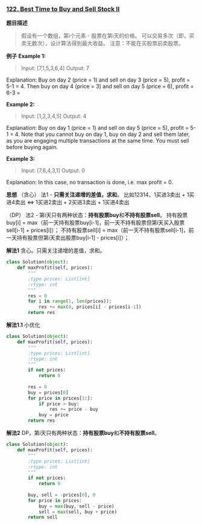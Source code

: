 ### [122. Best Time to Buy and Sell Stock II](https://leetcode.com/problems/best-time-to-buy-and-sell-stock-ii/description/)

**题目描述**
> 假设有一个数组，第i个元素 - 股票在第i天的价格。
> 可以交易多次（即，买卖无数次），设计算法得到最大收益。
> 注意：不能在买股票前卖股票。

**例子**
**Example 1:**
> Input: [7,1,5,3,6,4]
Output: 7

Explanation: Buy on day 2 (price = 1) and sell on day 3 (price = 5), profit = 5-1 = 4.
             Then buy on day 4 (price = 3) and sell on day 5 (price = 6), profit = 6-3 = 

**Example 2:**
>Input: [1,2,3,4,5]
Output: 4

Explanation: Buy on day 1 (price = 1) and sell on day 5 (price = 5), profit = 5-1 = 4.
             Note that you cannot buy on day 1, buy on day 2 and sell them later, as you are
             engaging multiple transactions at the same time. You must sell before buying again.
             
**Example 3:**
>Input: [7,6,4,3,1]
Output: 0

Explanation: In this case, no transaction is done, i.e. max profit = 0.

**思想**
（贪心）
法1 - **只需关注递增的差值，求和**。
比如12314，1买进3卖出 + 1买进4卖出 $\Leftrightarrow$ 1买进2卖出  + 2买进3卖出 + 1买进4卖出


（DP）
法2 - 第i天只有两种状态：**持有股票buy**和**不持有股票sell**。
持有股票buy[i] = max（前一天持有股票buy[i-1]，前一天不持有股票但第i天买入股票sell[i-1] + prices[i]）；
不持有股票sell[i] = max（前一天不持有股票sell[i-1]，前一天持有股票但第i天卖出股票buy[i-1] - prices[i]）；

**解法1**
贪心。只需关注递增的差值，求和。
```python
class Solution(object):
    def maxProfit(self, prices):
        """
        :type prices: List[int]
        :rtype: int
        """
        res = 0
        for i in range(1, len(prices)):
            res += max(0, prices[i] - prices[i-1])
        return res
```
**解法1.1**
小优化
```python
class Solution(object):
    def maxProfit(self, prices):
        """
        :type prices: List[int]
        :rtype: int
        """
        if not prices:
            return 0
        
        res = 0
        buy = prices[0]
        for price in prices[1:]:
            if price > buy:
                res += price - buy
            buy = price
        return res
```
**解法2**
DP，第i天只有两种状态：**持有股票buy**和**不持有股票sell**。
```python
class Solution(object):
    def maxProfit(self, prices):
        """
        :type prices: List[int]
        :rtype: int
        """
        if not prices:
            return 0
        
        buy, sell = -prices[0], 0
        for price in prices:
            buy = max(buy, sell - price)
            sell = max(sell, buy + price)
        return sell
```
